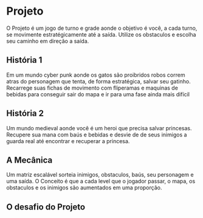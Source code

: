 # Projeto

O Projeto é um jogo de turno e grade aonde o objetivo é você, a cada turno, se movimente estratégicamente até a saída. Utilize os obstaculos e escolha seu caminho em direção a saída.

## História 1

Em um mundo cyber punk aonde os gatos são proibridos robos correm atras do personagem que tenta, de forma estratégica, salvar seu gatinho.
Recarrege suas fichas de movimento com fliperamas e maquinas de bebidas para conseguir sair do mapa e ir para uma fase ainda mais difícil

## História 2

Um mundo medieval aonde você é um heroi que precisa salvar princesas.
Recupere sua mana com baús e bebidas e desvie de de seus inimigos a guarda real até encontrar e recuperar a princesa.

## A Mecânica

Um matriz escalável sorteia inimigos, obstaculos, baús, seu personagem e uma saída.
O Conceito é que a cada level que o jogador passar, o mapa, os obstaculos e os inimigos são aumentados em uma proporção.

## O desafio do Projeto
